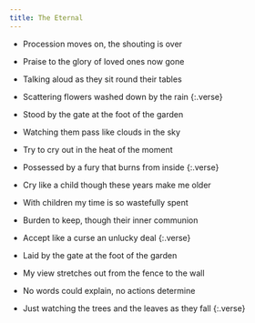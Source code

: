 ```yaml
---
title: The Eternal
---
```

- Procession moves on, the shouting is over
- Praise to the glory of loved ones
now gone
- Talking aloud as they sit
round their tables
- Scattering flowers washed down by the rain
{:.verse}

- Stood by the gate at the foot of the garden
- Watching them pass like clouds in the sky
- Try to cry out in the heat of the moment
- Possessed by a fury
that burns from inside
{:.verse}

- Cry like a child though
these years make me older
- With children my time
is so wastefully spent
- Burden to keep, though their
inner communion
- Accept like a curse
an unlucky deal
{:.verse}

- Laid by the gate at the foot
of the garden
- My view stretches out
from the fence to the wall
- No words could explain,
no actions determine
- Just watching the trees
and the leaves as they fall
{:.verse}

